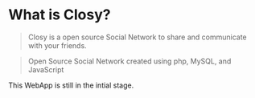 # What is Closy?


> Closy is a open source Social Network to share and communicate with your friends.

>Open Source Social Network created using php, MySQL, and JavaScript

This WebApp is still in the intial stage.
